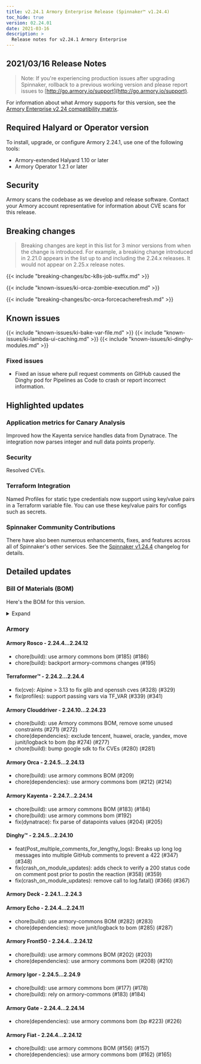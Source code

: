 ```yaml
---
title: v2.24.1 Armory Enterprise Release (Spinnaker™ v1.24.4)
toc_hide: true
version: 02.24.01
date: 2021-03-16
description: >
  Release notes for v2.24.1 Armory Enterprise
---
```


## 2021/03/16 Release Notes

> Note: If you're experiencing production issues after upgrading Spinnaker, rollback to a previous working version and please report issues to [http://go.armory.io/support](http://go.armory.io/support).

For information about what Armory supports for this version, see the [Armory Enterprise v2.24 compatibility matrix](https://v2-24.docs.armory.io/docs/armory-platform-matrix/).

## Required Halyard or Operator version

To install, upgrade, or configure Armory 2.24.1, use one of the following tools:

- Armory-extended Halyard 1.10 or later
- Armory Operator 1.2.1 or later

## Security

Armory scans the codebase as we develop and release software. Contact your Armory account representative for information about CVE scans for this release.

## Breaking changes
<!-- Copy/paste from the previous version if there are recent ones. We can drop breaking changes after 3 minor versions. Add new ones from OSS and Armory. -->
> Breaking changes are kept in this list for 3 minor versions from when the change is introduced. For example, a breaking change introduced in 2.21.0 appears in the list up to and including the 2.24.x releases. It would not appear on 2.25.x release notes.

{{< include "breaking-changes/bc-k8s-job-suffix.md" >}}

<!-- Moved this to Breaking changes instead of KI. Didn't bother renaming it. -->
{{< include "known-issues/ki-orca-zombie-execution.md" >}}

{{< include "breaking-changes/bc-orca-forcecacherefresh.md" >}}


## Known issues
<!-- Copy/paste known issues from the previous version if they're not fixed. Add new ones from OSS and Armory. If there aren't any issues, state that so readers don't think we forgot to fill out this section. -->
{{< include "known-issues/ki-bake-var-file.md" >}}
{{< include "known-issues/ki-lambda-ui-caching.md" >}}
{{< include "known-issues/ki-dinghy-modules.md" >}}

### Fixed issues

* Fixed an issue where pull request comments on GitHub caused the Dinghy pod for Pipelines as Code to crash or report incorrect information.

## Highlighted updates

<!--
Each item category (such as UI) under here should be an h3 (###). List the following info that service owners should be able to provide:
- Major changes or new features we want to call out for Armory and OSS. Changes should be grouped under end user understandable sections. For example, instead of Deck, use UI. Instead of Fiat, use Permissions.
- Fixes to any known issues from previous versions that we have in release notes. These can all be grouped under a Fixed issues H3.
-->

### Application metrics for Canary Analysis

Improved how the Kayenta service handles data from Dynatrace. The integration now parses integer and null data points properly.

### Security

Resolved CVEs.

### Terraform Integration

Named Profiles for static type credentials now support using key/value pairs in a Terraform variable file. You can use these key/value pairs for configs such as secrets.


###  Spinnaker Community Contributions

There have also been numerous enhancements, fixes, and features across all of Spinnaker's other services. See the
[Spinnaker v1.24.4](https://spinnaker.io/changelogs/1.24.4-changelog/) changelog for details.

## Detailed updates

### Bill Of Materials (BOM)

Here's the BOM for this version.
<details><summary>Expand</summary>
<pre class="highlight">
<code>version: 2.24.1
timestamp: "2021-03-16 11:55:29"
services:
    clouddriver:
        commit: b3e8200e
        version: 2.24.23
    deck:
        commit: 8a779fcb
        version: 2.24.3
    dinghy:
        commit: badda447
        version: 2.24.10
    echo:
        commit: 58e19e4d
        version: 2.24.11
    fiat:
        commit: 5acc8fbc
        version: 2.24.12
    front50:
        commit: 683f90b4
        version: 2.24.12
    gate:
        commit: 162f0379
        version: 2.24.14
    igor:
        commit: 0abefd92
        version: 2.24.9
    kayenta:
        commit: af2612d0
        version: 2.24.14
    monitoring-daemon:
        version: 2.24.0
    monitoring-third-party:
        version: 2.24.0
    orca:
        commit: fa3ca91a
        version: 2.24.13
    rosco:
        commit: 3e3e744c
        version: 2.24.12
    terraformer:
        commit: e2d6b847
        version: 2.24.4
dependencies:
    redis:
        version: 2:2.8.4-2
artifactSources:
    dockerRegistry: docker.io/armory
</code>
</pre>
</details>

### Armory


#### Armory Rosco - 2.24.4...2.24.12

  - chore(build): use armory commons bom  (#185) (#186)
  - chore(build): backport armory-commons changes (#195)


#### Terraformer™ - 2.24.2...2.24.4

  - fix(cve): Alpine > 3.13 to fix glib and openssh cves (#328) (#329)
  - fix(profiles): support passing vars via TF_VAR (#339) (#341)

#### Armory Clouddriver - 2.24.10...2.24.23

  - chore(build): use Armory commons BOM, remove some unused constraints (#271) (#272)
  - chore(dependencies): exclude tencent, huawei, oracle, yandex, move junit/logback to bom (bp #274) (#277)
  - chore(build): bump google sdk to fix CVEs (#280) (#281)

#### Armory Orca - 2.24.5...2.24.13

  - chore(build): use armory commons BOM (#209)
  - chore(dependencies): use armory commons bom (#212) (#214)

#### Armory Kayenta - 2.24.7...2.24.14

  - chore(build): use armory commons BOM (#183) (#184)
  - chore(build): use armory commons bom (#192)
  - fix(dynatrace): fix parse of datapoints values (#204) (#205)

#### Dinghy™ - 2.24.5...2.24.10

  - feat(Post_multiple_comments_for_lengthy_logs): Breaks up long log messages into multiple GitHub comments to prevent a 422 (#347) (#348)
  - fix(crash_on_module_updates): adds check to verify a 200 status code on comment post prior to postin the reaction (#358) (#359)
  - fix(crash_on_module_updates): remove call to log.fatal() (#366) (#367)

#### Armory Deck - 2.24.1...2.24.3


#### Armory Echo - 2.24.4...2.24.11

  - chore(build): use armory-commons BOM (#282) (#283)
  - chore(dependencies): move junit/logback to bom (#285) (#287)

#### Armory Front50 - 2.24.4...2.24.12

  - chore(build): use armory commons BOM (#202) (#203)
  - chore(dependencies): use armory commons bom (#208) (#210)

#### Armory Igor - 2.24.5...2.24.9

  - chore(build): use armory commons bom (#177) (#178)
  - chore(build): rely on armory-commons (#183) (#184)

#### Armory Gate - 2.24.4...2.24.14

  - chore(dependencies): use armory commons bom (bp #223) (#226)

#### Armory Fiat - 2.24.4...2.24.12

  - chore(build): use armory commons BOM (#156) (#157)
  - chore(dependencies): use armory commons bom (#162) (#165)
